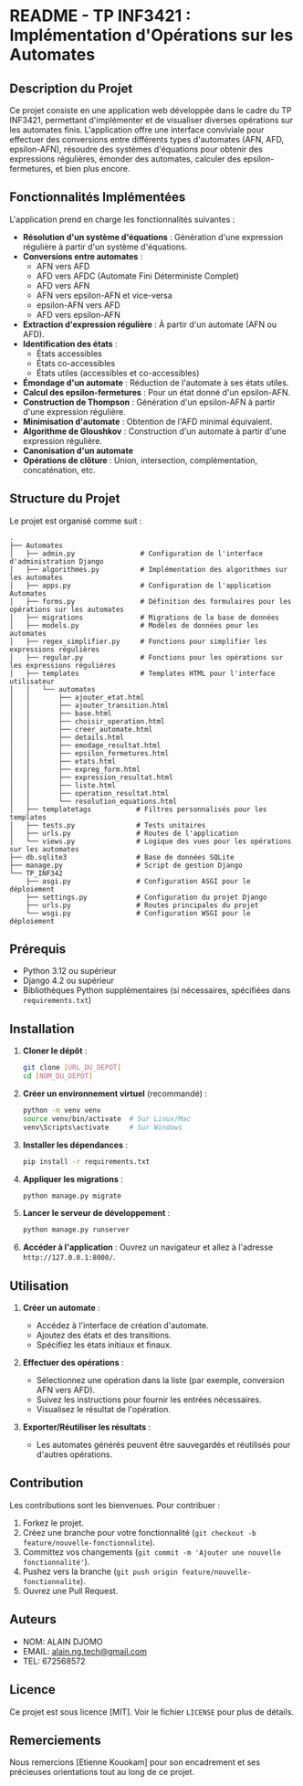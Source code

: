 # README - TP INF3421 : Implémentation d'Opérations sur les Automates

## Description du Projet

Ce projet consiste en une application web développée dans le cadre du TP INF3421, permettant d'implémenter et de visualiser diverses opérations sur les automates finis. L'application offre une interface conviviale pour effectuer des conversions entre différents types d'automates (AFN, AFD, epsilon-AFN), résoudre des systèmes d'équations pour obtenir des expressions régulières, émonder des automates, calculer des epsilon-fermetures, et bien plus encore.

## Fonctionnalités Implémentées

L'application prend en charge les fonctionnalités suivantes :

- **Résolution d'un système d'équations** : Génération d'une expression régulière à partir d'un système d'équations.
- **Conversions entre automates** :
  - AFN vers AFD
  - AFD vers AFDC (Automate Fini Déterministe Complet)
  - AFD vers AFN
  - AFN vers epsilon-AFN et vice-versa
  - epsilon-AFN vers AFD
  - AFD vers epsilon-AFN
- **Extraction d'expression régulière** : À partir d'un automate (AFN ou AFD).
- **Identification des états** :
  - États accessibles
  - États co-accessibles
  - États utiles (accessibles et co-accessibles)
- **Émondage d'un automate** : Réduction de l'automate à ses états utiles.
- **Calcul des epsilon-fermetures** : Pour un état donné d'un epsilon-AFN.
- **Construction de Thompson** : Génération d'un epsilon-AFN à partir d'une expression régulière.
- **Minimisation d'automate** : Obtention de l'AFD minimal équivalent.
- **Algorithme de Gloushkov** : Construction d'un automate à partir d'une expression régulière.
- **Canonisation d'un automate**
- **Opérations de clôture** : Union, intersection, complémentation, concaténation, etc.

## Structure du Projet

Le projet est organisé comme suit :

```
.
├── Automates
│   ├── admin.py                # Configuration de l'interface d'administration Django
│   ├── algorithmes.py          # Implémentation des algorithmes sur les automates
│   ├── apps.py                 # Configuration de l'application Automates
│   ├── forms.py                # Définition des formulaires pour les opérations sur les automates
│   ├── migrations              # Migrations de la base de données
│   ├── models.py               # Modèles de données pour les automates
│   ├── regex_simplifier.py     # Fonctions pour simplifier les expressions régulières
│   ├── regular.py              # Fonctions pour les opérations sur les expressions régulières
│   ├── templates               # Templates HTML pour l'interface utilisateur
│   │   └── automates
│   │       ├── ajouter_etat.html
│   │       ├── ajouter_transition.html
│   │       ├── base.html
│   │       ├── choisir_operation.html
│   │       ├── creer_automate.html
│   │       ├── details.html
│   │       ├── emodage_resultat.html
│   │       ├── epsilon_fermetures.html
│   │       ├── etats.html
│   │       ├── expreg_form.html
│   │       ├── expression_resultat.html
│   │       ├── liste.html
│   │       ├── operation_resultat.html
│   │       └── resolution_equations.html
│   ├── templatetags           # Filtres personnalisés pour les templates
│   ├── tests.py               # Tests unitaires
│   ├── urls.py                # Routes de l'application
│   └── views.py               # Logique des vues pour les opérations sur les automates
├── db.sqlite3                 # Base de données SQLite
├── manage.py                  # Script de gestion Django
└── TP_INF342
    ├── asgi.py                # Configuration ASGI pour le déploiement
    ├── settings.py            # Configuration du projet Django
    ├── urls.py                # Routes principales du projet
    └── wsgi.py                # Configuration WSGI pour le déploiement
```

## Prérequis

- Python 3.12 ou supérieur
- Django 4.2 ou supérieur
- Bibliothèques Python supplémentaires (si nécessaires, spécifiées dans `requirements.txt`)

## Installation

1. **Cloner le dépôt** :
   ```bash
   git clone [URL_DU_DEPOT]
   cd [NOM_DU_DEPOT]
   ```

2. **Créer un environnement virtuel** (recommandé) :
   ```bash
   python -m venv venv
   source venv/bin/activate  # Sur Linux/Mac
   venv\Scripts\activate     # Sur Windows
   ```

3. **Installer les dépendances** :
   ```bash
   pip install -r requirements.txt
   ```

4. **Appliquer les migrations** :
   ```bash
   python manage.py migrate
   ```

5. **Lancer le serveur de développement** :
   ```bash
   python manage.py runserver
   ```

6. **Accéder à l'application** :
   Ouvrez un navigateur et allez à l'adresse `http://127.0.0.1:8000/`.

## Utilisation

1. **Créer un automate** :
   - Accédez à l'interface de création d'automate.
   - Ajoutez des états et des transitions.
   - Spécifiez les états initiaux et finaux.

2. **Effectuer des opérations** :
   - Sélectionnez une opération dans la liste (par exemple, conversion AFN vers AFD).
   - Suivez les instructions pour fournir les entrées nécessaires.
   - Visualisez le résultat de l'opération.

3. **Exporter/Réutiliser les résultats** :
   - Les automates générés peuvent être sauvegardés et réutilisés pour d'autres opérations.

## Contribution

Les contributions sont les bienvenues. Pour contribuer :

1. Forkez le projet.
2. Créez une branche pour votre fonctionnalité (`git checkout -b feature/nouvelle-fonctionnalite`).
3. Committez vos changements (`git commit -m 'Ajouter une nouvelle fonctionnalité'`).
4. Pushez vers la branche (`git push origin feature/nouvelle-fonctionnalite`).
5. Ouvrez une Pull Request.

## Auteurs

- NOM: ALAIN DJOMO
- EMAIL: alain.ng.tech@gmail.com
- TEL: 672568572

## Licence

Ce projet est sous licence [MIT]. Voir le fichier `LICENSE` pour plus de détails.

## Remerciements

Nous remercions [Etienne Kouokam] pour son encadrement et ses précieuses orientations tout au long de ce projet.